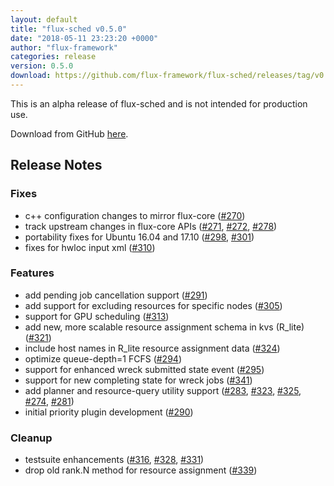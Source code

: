 ```yaml
---
layout: default
title: "flux-sched v0.5.0"
date: "2018-05-11 23:23:20 +0000"
author: "flux-framework"
categories: release
version: 0.5.0
download: https://github.com/flux-framework/flux-sched/releases/tag/v0.5.0
---
```


<div class="note warning">
This is an alpha release of flux-sched and is not intended for production use.
</div>

Download from GitHub [here](https://github.com/flux-framework/flux-sched/releases/tag/v0.5.0).

## Release Notes

### Fixes
 * c++ configuration changes to mirror flux-core ([#270](https://github.com/flux-framework/flux-sched/issues/270))
 * track upstream changes in flux-core APIs ([#271](https://github.com/flux-framework/flux-sched/issues/271), [#272](https://github.com/flux-framework/flux-sched/issues/272), [#278](https://github.com/flux-framework/flux-sched/issues/278))
 * portability fixes for Ubuntu 16.04 and 17.10 ([#298](https://github.com/flux-framework/flux-sched/issues/298), [#301](https://github.com/flux-framework/flux-sched/issues/301))
 * fixes for hwloc input xml ([#310](https://github.com/flux-framework/flux-sched/issues/310))

### Features
 * add pending job cancellation support ([#291](https://github.com/flux-framework/flux-sched/issues/291))
 * add support for excluding resources for specific nodes ([#305](https://github.com/flux-framework/flux-sched/issues/305))
 * support for GPU scheduling ([#313](https://github.com/flux-framework/flux-sched/issues/313))
 * add new, more scalable resource assignment schema in kvs (R_lite) ([#321](https://github.com/flux-framework/flux-sched/issues/321))
 * include host names in R_lite resource assignment data ([#324](https://github.com/flux-framework/flux-sched/issues/324))
 * optimize queue-depth=1 FCFS ([#294](https://github.com/flux-framework/flux-sched/issues/294))
 * support for enhanced wreck submitted state event ([#295](https://github.com/flux-framework/flux-sched/issues/295))
 * support for new completing state for wreck jobs ([#341](https://github.com/flux-framework/flux-sched/issues/341))
 * add planner and resource-query utility support ([#283](https://github.com/flux-framework/flux-sched/issues/283), [#323](https://github.com/flux-framework/flux-sched/issues/323), [#325](https://github.com/flux-framework/flux-sched/issues/325), [#274](https://github.com/flux-framework/flux-sched/issues/274), [#281](https://github.com/flux-framework/flux-sched/issues/281))
 * initial priority plugin development ([#290](https://github.com/flux-framework/flux-sched/issues/290))

### Cleanup
 * testsuite enhancements ([#316](https://github.com/flux-framework/flux-sched/issues/316), [#328](https://github.com/flux-framework/flux-sched/issues/328), [#331](https://github.com/flux-framework/flux-sched/issues/331))
 * drop old rank.N method for resource assignment ([#339](https://github.com/flux-framework/flux-sched/issues/339))


